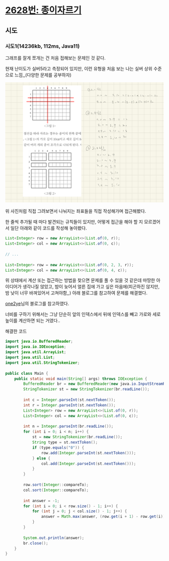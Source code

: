 # [2628번: 종이자르기](https://www.acmicpc.net/problem/2628)

## 시도

### 시도1(14236kb, 112ms, Java11)

그래프를 잘게 쪼개는 건 처음 접해보는 문제인 것 같다.

현재 난이도가 실버5라고 측정되어 있지만, 이런 유형을 처음 보는 나는 실버 상위 수준으로 느낌,,(다양한 문제를 공부하자)

![img](./images/2628.jpeg)

위 사진처럼 직접 그려보면서 나눠지는 좌표들을 직접 작성해가며 접근해봤다.

한 줄씩 추가될 때 마다 발견되는 규칙들이 있지만, 어떻게 접근을 해야 할 지 모르겠어서
일단 아래와 같이 코드를 작성해 놓아봤다.

```java
List<Integer> row = new ArrayList<>(List.of(0, r));
List<Integer> col = new ArrayList<>(List.of(0, c));

// ...

List<Integer> row = new ArrayList<>(List.of(0, 2, 3, r));
List<Integer> col = new ArrayList<>(List.of(0, 4, c));
```

위 상태에서 계산 또는 접근하는 방법을 찾으면 문제를 풀 수 있을 것 같은데 마땅한 아이디어가 생각나질 않았고,
밤이 늦어서 얼른 집에 가고 싶은 마음에(피곤하진 않지만, 밤 낮이 너무 바껴있어서 고쳐야함,,) 아래 블로그를 참고하여 문제를 해결했다.

[one2ye](https://ye5ni.tistory.com/30)님의 블로그를 참고하였다.

너비를 구하기 위해서는 그냥 단순히 앞의 인덱스에서 뒤에 인덱스를 빼고 가로와 세로 높이를 계산하면 되는 거였다..

해결한 코드

```java
import java.io.BufferedReader;
import java.io.IOException;
import java.util.ArrayList;
import java.util.List;
import java.util.StringTokenizer;

public class Main {
    public static void main(String[] args) throws IOException {
        BufferedReader br = new BufferedReader(new java.io.InputStreamReader(System.in));
        StringTokenizer st = new StringTokenizer(br.readLine());

        int c = Integer.parseInt(st.nextToken());
        int r = Integer.parseInt(st.nextToken());
        List<Integer> row = new ArrayList<>(List.of(0, r));
        List<Integer> col = new ArrayList<>(List.of(0, c));

        int n = Integer.parseInt(br.readLine());
        for (int i = 0; i < n; i++) {
            st = new StringTokenizer(br.readLine());
            String type = st.nextToken();
            if (type.equals("0")) {
                row.add(Integer.parseInt(st.nextToken()));
            } else {
                col.add(Integer.parseInt(st.nextToken()));
            }
        }

        row.sort(Integer::compareTo);
        col.sort(Integer::compareTo);

        int answer = -1;
        for (int i = 0; i < row.size() - 1; i++) {
            for (int j = 0; j < col.size() - 1; j++) {
                answer = Math.max(answer, (row.get(i + 1) - row.get(i)) * (col.get(j + 1) - col.get(j)));
            }
        }

        System.out.println(answer);
        br.close();
    }
}
```